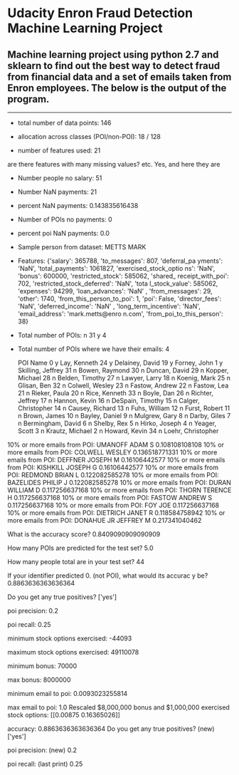 # Udacity Enron Fraud Detection Machine Learning Project

## Machine learning project using python 2.7 and sklearn to find out the best way to detect fraud from financial data and a set of emails taken from Enron employees. The below is the output of the program.

___

 - total number of data points:  146

 - allocation across classes (POI/non-POI):  18 / 128

 - number of features used:  21

 are there features with many missing values? etc. Yes, and here
they are

 - Number people no salary:  51

 - Number NaN payments:  21

 - percent NaN payments:  0.143835616438

 - Number of POIs no payments:  0

 - percent poi NaN payments:  0.0

 - Sample person from dataset:  METTS MARK

 - Features:  {'salary': 365788, 'to_messages': 807, 'deferral_pa
yments': 'NaN', 'total_payments': 1061827, 'exercised_stock_optio
ns': 'NaN', 'bonus': 600000, 'restricted_stock': 585062, 'shared_
receipt_with_poi': 702, 'restricted_stock_deferred': 'NaN', 'tota
l_stock_value': 585062, 'expenses': 94299, 'loan_advances': 'NaN'
, 'from_messages': 29, 'other': 1740, 'from_this_person_to_poi':
1, 'poi': False, 'director_fees': 'NaN', 'deferred_income': 'NaN'
, 'long_term_incentive': 'NaN', 'email_address': 'mark.metts@enro
n.com', 'from_poi_to_this_person': 38}

 - Total number of POIs:
n    31
y     4

 - Total number of POIs where we have their emails:  4

   POI                  Name
0    y          Lay, Kenneth
24   y       Delainey, David
19   y          Forney, John
1    y     Skilling, Jeffrey
31   n        Bowen, Raymond
30   n         Duncan, David
29   n       Kopper, Michael
28   n       Belden, Timothy
27   n         Lawyer, Larry
18   n          Koenig, Mark
25   n           Glisan, Ben
32   n       Colwell, Wesley
23   n        Fastow, Andrew
22   n           Fastow, Lea
21   n         Rieker, Paula
20   n         Rice, Kenneth
33   n            Boyle, Dan
26   n      Richter, Jeffrey
17   n         Hannon, Kevin
16   n      DeSpain, Timothy
15   n   Calger, Christopher
14   n       Causey, Richard
13   n         Fuhs, William
12   n         Furst, Robert
11   n          Brown, James
10   n        Bayley, Daniel
9    n         Mulgrew, Gary
8    n          Darby, Giles
7    n     Bermingham, David
6    n           Shelby, Rex
5    n         Hirko, Joseph
4    n         Yeager, Scott
3    n       Krautz, Michael
2    n         Howard, Kevin
34   n    Loehr, Christopher


10% or more emails from POI:  UMANOFF ADAM S 0.108108108108
10% or more emails from POI:  COLWELL WESLEY 0.136518771331
10% or more emails from POI:  DEFFNER JOSEPH M 0.16106442577
10% or more emails from POI:  KISHKILL JOSEPH G 0.16106442577
10% or more emails from POI:  REDMOND BRIAN L 0.122082585278
10% or more emails from POI:  BAZELIDES PHILIP J 0.122082585278
10% or more emails from POI:  DURAN WILLIAM D 0.117256637168
10% or more emails from POI:  THORN TERENCE H 0.117256637168
10% or more emails from POI:  FASTOW ANDREW S 0.117256637168
10% or more emails from POI:  FOY JOE 0.117256637168
10% or more emails from POI:  DIETRICH JANET R 0.118584758942
10% or more emails from POI:  DONAHUE JR JEFFREY M 0.217341040462


What is the accuracy score?  0.8409090909090909

How many POIs are predicted for the test set?  5.0

How many people total are in your test set? 44

If your identifier predicted 0. (not POI), what would its accurac
y be? 0.8863636363636364

Do you get any true positives?  ['yes']

poi precision:  0.2

poi recall:  0.25


 minimum stock options exercised:  -44093

 maximum stock options exercised:  49110078

 minimum bonus:  70000

 max bonus:  8000000

 minimum email to poi:  0.0093023255814

 max email to poi:  1.0
Rescaled $8,000,000 bonus and $1,000,000 exercised stock options:
  [[0.00875    0.16365026]]

 accuracy:  0.8863636363636364
Do you get any true positives? (new)  ['yes']

poi precision: (new) 0.2

poi recall: (last print) 0.25
